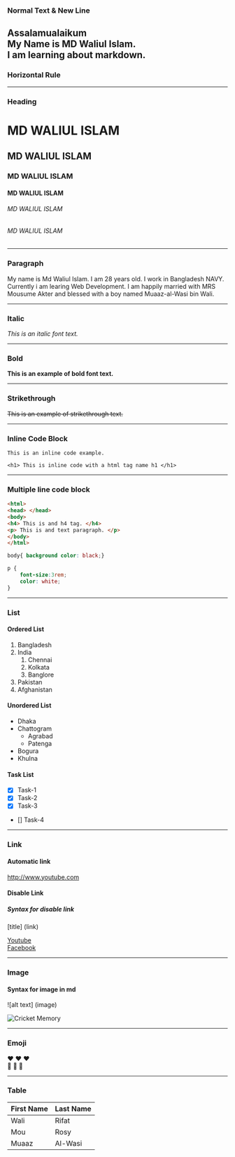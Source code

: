 <!-- Assalamualaikum, I am learning about markdown -->
### Normal Text & New Line
Assalamualaikum  
My Name is MD Waliul Islam.  
I am learning about markdown.
---

### Horizontal Rule
---

### Heading

# MD WALIUL ISLAM
## MD WALIUL ISLAM
### MD WALIUL ISLAM
#### MD WALIUL ISLAM
###### MD WALIUL ISLAM
###### MD WALIUL ISLAM
---

### Paragraph

<p> My name is Md Waliul Islam. I am 28 years old. I work in Bangladesh NAVY. Currently i am learing Web Development. I am happily married with MRS Mousume Akter and blessed with a boy named Muaaz-al-Wasi bin Wali. </p>

---

### Italic

<i> This is an italic font text. </i>

---

### Bold 

__This is an example of bold font text.__

---

### Strikethrough

~~This is an example of strikethrough text.~~

---

### Inline Code Block

`This is an inline code example.`

`<h1> This is inline code with a html tag name h1 </h1>`

---

### Multiple line code block

```html
<html> 
<head> </head>
<body>
<h4> This is and h4 tag. </h4>  
<p> This is and text paragraph. </p>
</body>
</html>
```

  
    
```css
body{ background color: black;}  

p {
    font-size:3rem;
    color: white;
}
```

---

### List

#### Ordered List

1. Bangladesh
2. India
    1. Chennai
    2. Kolkata
    3. Banglore
3. Pakistan
4. Afghanistan


#### Unordered List

- Dhaka
- Chattogram
    - Agrabad
    - Patenga
- Bogura
- Khulna


#### Task List

- [x] Task-1
- [x] Task-2
- [x] Task-3
- [] Task-4

---

### Link

#### Automatic link

http://www.youtube.com

#### Disable Link

##### Syntax for disable link

[title] (link)

[Youtube](http://www.youtube.com)  
[Facebook](http://www.facebook.com)

---

### Image

#### Syntax for image in md

![alt text] (image)

![Cricket Memory](Images/IMG-20200129-WA0001.jpg)

---

### Emoji
❤️ ❤️ ❤️  
🎄 🎄 🎄

---

### Table

| First Name | Last Name |  
|----|-----|  
| Wali | Rifat |  
| Mou | Rosy |  
| Muaaz | Al-Wasi |


